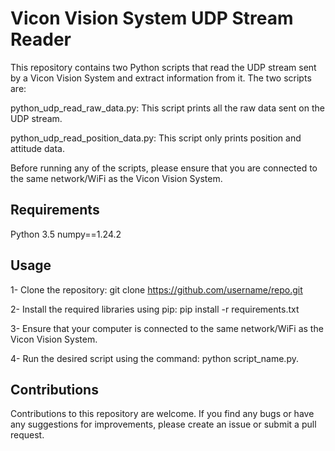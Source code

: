 # Vicon Vision System UDP Stream Reader
This repository contains two Python scripts that read the UDP stream sent by a Vicon Vision System and extract information from it. The two scripts are:

python_udp_read_raw_data.py: This script prints all the raw data sent on the UDP stream.

python_udp_read_position_data.py: This script only prints position and attitude data.


Before running any of the scripts, please ensure that you are connected to the same network/WiFi as the Vicon Vision System.

## Requirements
Python 3.5
numpy==1.24.2

## Usage
1- Clone the repository: git clone https://github.com/username/repo.git

2- Install the required libraries using pip: pip install -r requirements.txt

3- Ensure that your computer is connected to the same network/WiFi as the Vicon Vision System.

4- Run the desired script using the command: python script_name.py.


## Contributions
Contributions to this repository are welcome. If you find any bugs or have any suggestions for improvements, please create an issue or submit a pull request.
